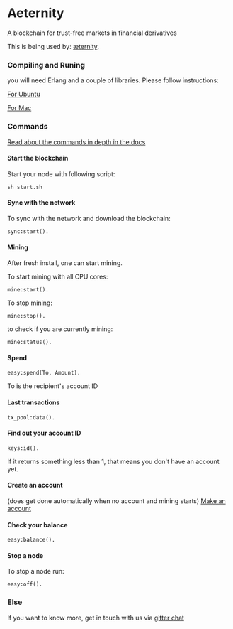 Aeternity
==========

A blockchain for trust-free markets in financial derivatives

This is being used by: [æternity](https://aeternity.com).

### Compiling and Runing
you will need Erlang and a couple of libraries. Please follow instructions:

[For Ubuntu](docs/compile_ubuntu.md)

[For Mac](docs/compile_mac.md)


### Commands

[Read about the commands in depth in the docs](docs/commands.md)

#### Start the blockchain
Start your node with following script:
```
sh start.sh
```

#### Sync with the network
To sync with the network and download the blockchain: 
```
sync:start().
```

#### Mining
After fresh install, one can start mining.

To start mining with all CPU cores: 
```
mine:start().
```
To stop mining:
```
mine:stop().
```
to check if you are currently mining:
```
mine:status().
```

#### Spend
```
easy:spend(To, Amount).
```
To is the recipient's account ID

#### Last transactions
```
tx_pool:data().
```

#### Find out your account ID
```
keys:id().
```
If it returns something less than 1, that means you don't have an account yet.

#### Create an account
(does get done automatically when no account and mining starts)
[Make an account](docs/new_account.md)

#### Check your balance
```
easy:balance().
```

#### Stop a node
To stop a node run:
```
easy:off().
```


### Else
If you want to know more, get in touch with us via [gitter chat](https://gitter.im/aeternity/Lobby)
